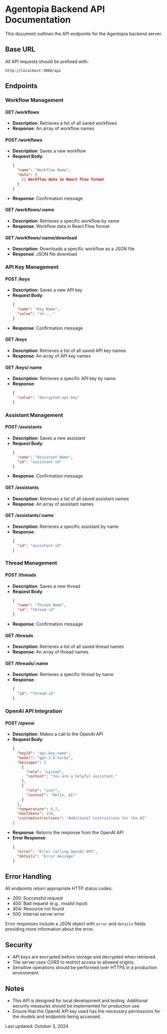 # Agentopia Backend API Documentation

This document outlines the API endpoints for the Agentopia backend server.

## Base URL

All API requests should be prefixed with:

```
http://localhost:3000/api
```

## Endpoints

### Workflow Management

#### GET /workflows
- **Description**: Retrieves a list of all saved workflows
- **Response**: An array of workflow names

#### POST /workflows
- **Description**: Saves a new workflow
- **Request Body**:
  ```json
  {
    "name": "Workflow Name",
    "data": {
      // Workflow data in React Flow format
    }
  }
  ```
- **Response**: Confirmation message

#### GET /workflows/:name
- **Description**: Retrieves a specific workflow by name
- **Response**: Workflow data in React Flow format

#### GET /workflows/:name/download
- **Description**: Downloads a specific workflow as a JSON file
- **Response**: JSON file download

### API Key Management

#### POST /keys
- **Description**: Saves a new API key
- **Request Body**:
  ```json
  {
    "name": "Key Name",
    "value": "sk-..."
  }
  ```
- **Response**: Confirmation message

#### GET /keys
- **Description**: Retrieves a list of all saved API key names
- **Response**: An array of API key names

#### GET /keys/:name
- **Description**: Retrieves a specific API key by name
- **Response**: 
  ```json
  {
    "value": "decrypted-api-key"
  }
  ```

### Assistant Management

#### POST /assistants
- **Description**: Saves a new assistant
- **Request Body**:
  ```json
  {
    "name": "Assistant Name",
    "id": "assistant-id"
  }
  ```
- **Response**: Confirmation message

#### GET /assistants
- **Description**: Retrieves a list of all saved assistant names
- **Response**: An array of assistant names

#### GET /assistants/:name
- **Description**: Retrieves a specific assistant by name
- **Response**: 
  ```json
  {
    "id": "assistant-id"
  }
  ```

### Thread Management

#### POST /threads
- **Description**: Saves a new thread
- **Request Body**:
  ```json
  {
    "name": "Thread Name",
    "id": "thread-id"
  }
  ```
- **Response**: Confirmation message

#### GET /threads
- **Description**: Retrieves a list of all saved thread names
- **Response**: An array of thread names

#### GET /threads/:name
- **Description**: Retrieves a specific thread by name
- **Response**: 
  ```json
  {
    "id": "thread-id"
  }
  ```

### OpenAI API Integration

#### POST /openai
- **Description**: Makes a call to the OpenAI API
- **Request Body**:
  ```json
  {
    "keyId": "api-key-name",
    "model": "gpt-3.5-turbo",
    "messages": [
      {
        "role": "system",
        "content": "You are a helpful assistant."
      },
      {
        "role": "user",
        "content": "Hello, AI!"
      }
    ],
    "temperature": 0.7,
    "maxTokens": 150,
    "customInstructions": "Additional instructions for the AI"
  }
  ```
- **Response**: Returns the response from the OpenAI API
- **Error Response**:
  ```json
  {
    "error": "Error calling OpenAI API",
    "details": "Error message"
  }
  ```

## Error Handling

All endpoints return appropriate HTTP status codes:

- 200: Successful request
- 400: Bad request (e.g., invalid input)
- 404: Resource not found
- 500: Internal server error

Error responses include a JSON object with `error` and `details` fields providing more information about the error.

## Security

- API keys are encrypted before storage and decrypted when retrieved.
- The server uses CORS to restrict access to allowed origins.
- Sensitive operations should be performed over HTTPS in a production environment.

## Notes

- This API is designed for local development and testing. Additional security measures should be implemented for production use.
- Ensure that the OpenAI API key used has the necessary permissions for the models and endpoints being accessed.

Last updated: October 3, 2024